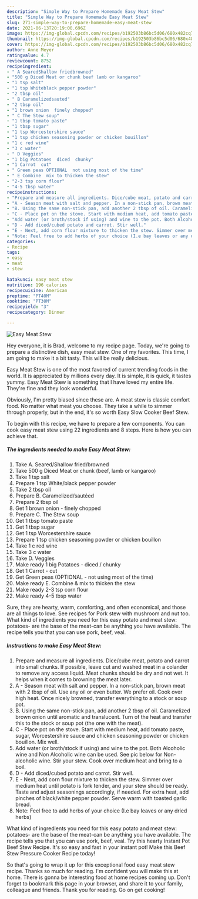```yaml
---
description: "Simple Way to Prepare Homemade Easy Meat Stew"
title: "Simple Way to Prepare Homemade Easy Meat Stew"
slug: 271-simple-way-to-prepare-homemade-easy-meat-stew
date: 2021-06-13T20:19:00.696Z
image: https://img-global.cpcdn.com/recipes/b192503b86bc5d06/680x482cq70/easy-meat-stew-recipe-main-photo.jpg
thumbnail: https://img-global.cpcdn.com/recipes/b192503b86bc5d06/680x482cq70/easy-meat-stew-recipe-main-photo.jpg
cover: https://img-global.cpcdn.com/recipes/b192503b86bc5d06/680x482cq70/easy-meat-stew-recipe-main-photo.jpg
author: Anne Meyer
ratingvalue: 4.7
reviewcount: 8752
recipeingredient:
- " A SearedShallow friedbrowned"
- "500 g Diced Meat or chunk beef lamb or kangaroo"
- "1 tsp salt"
- "1 tsp Whiteblack pepper powder"
- "2 tbsp oil"
- " B Caramelizedsauted"
- "2 tbsp oil"
- "1 brown onion  finely chopped"
- " C The Stew soup"
- "1 tbsp tomato paste"
- "1 tbsp sugar"
- "1 tsp Worcestershire sauce"
- "1 tsp chicken seasoning powder or chicken bouillon"
- "1 c red wine"
- "3 c water"
- " D Veggies"
- "1 big Potatoes  diced  chunky"
- "1 Carrot  cut"
- " Green peas OPTIONAL  not using most of the time"
- " E Combine  mix to thicken the stew"
- "2-3 tsp corn flour"
- "4-5 tbsp water"
recipeinstructions:
- "Prepare and measure all ingredients. Dice/cube meat, potato and carrot into small chunks. If possible, leave cut and washed meat in a colander to remove any access liquid. Meat chunks should be dry and not wet. It helps when it comes to browning the meat later."
- "A - Season meat with salt and pepper. In a non-stick pan, brown meat with 2 tbsp of oil. Use any oil or even butter. We prefer oil. Cook over high heat. Once nicely browned, transfer everything to a stock or soup pot."
- "B. Using the same non-stick pan, add another 2 tbsp of oil. Caramelized brown onion until aromatic and translucent. Turn of the heat and transfer this to the stock or soup pot (the one with the meat)."
- "C - Place pot on the stove. Start with medium heat, add tomato paste, sugar, Worcestershire sauce and chicken seasoning powder or chicken bouillon. Mix well."
- "Add water (or broth/stock if using) and wine to the pot. Both Alcoholic wine and Non Alcoholic wine can be used. See pic below for Non-alcoholic wine. Stir your stew. Cook over medium heat and bring to a boil."
- "D - Add diced/cubed potato and carrot. Stir well."
- "E - Next, add corn flour mixture to thicken the stew. Simmer over medium heat until potato is fork tender, and your stew should be ready. Taste and adjust seasonings accordingly, if needed. For extra heat, add pinches of black/white pepper powder. Serve warm with toasted garlic bread."
- "Note: Feel free to add herbs of your choice (I.e bay leaves or any dried herbs)"
categories:
- Recipe
tags:
- easy
- meat
- stew

katakunci: easy meat stew 
nutrition: 196 calories
recipecuisine: American
preptime: "PT40M"
cooktime: "PT30M"
recipeyield: "3"
recipecategory: Dinner

---
```



![Easy Meat Stew](https://img-global.cpcdn.com/recipes/b192503b86bc5d06/680x482cq70/easy-meat-stew-recipe-main-photo.jpg)

Hey everyone, it is Brad, welcome to my recipe page. Today, we're going to prepare a distinctive dish, easy meat stew. One of my favorites. This time, I am going to make it a bit tasty. This will be really delicious.

Easy Meat Stew is one of the most favored of current trending foods in the world. It is appreciated by millions every day. It is simple, it is quick, it tastes yummy. Easy Meat Stew is something that I have loved my entire life. They're fine and they look wonderful.

Obviously, I&#39;m pretty biased since these are. A meat stew is classic comfort food. No matter what meat you choose. They take a while to simmer through properly, but in the end, it&#39;s so worth Easy Slow Cooker Beef Stew.


To begin with this recipe, we have to prepare a few components. You can cook easy meat stew using 22 ingredients and 8 steps. Here is how you can achieve that.

<!--inarticleads1-->

##### The ingredients needed to make Easy Meat Stew:

1. Take  A. Seared/Shallow fried/browned
1. Take 500 g Diced Meat or chunk (beef, lamb or kangaroo)
1. Take 1 tsp salt
1. Prepare 1 tsp White/black pepper powder
1. Take 2 tbsp oil
1. Prepare  B. Caramelized/sautéed
1. Prepare 2 tbsp oil
1. Get 1 brown onion - finely chopped
1. Prepare  C. The Stew soup
1. Get 1 tbsp tomato paste
1. Get 1 tbsp sugar
1. Get 1 tsp Worcestershire sauce
1. Prepare 1 tsp chicken seasoning powder or chicken bouillon
1. Take 1 c red wine
1. Take 3 c water
1. Take  D. Veggies
1. Make ready 1 big Potatoes - diced / chunky
1. Get 1 Carrot - cut
1. Get  Green peas (OPTIONAL - not using most of the time)
1. Make ready  E. Combine &amp; mix to thicken the stew
1. Make ready 2-3 tsp corn flour
1. Make ready 4-5 tbsp water


Sure, they are hearty, warm, comforting, and often economical, and those are all things to love. See recipes for Pork stew with mushroom and nut too. What kind of ingredients you need for this easy potato and meat stew: potatoes- are the base of the meat-can be anything you have available. The recipe tells you that you can use pork, beef, veal. 

<!--inarticleads2-->

##### Instructions to make Easy Meat Stew:

1. Prepare and measure all ingredients. Dice/cube meat, potato and carrot into small chunks. If possible, leave cut and washed meat in a colander to remove any access liquid. Meat chunks should be dry and not wet. It helps when it comes to browning the meat later.
1. A - Season meat with salt and pepper. In a non-stick pan, brown meat with 2 tbsp of oil. Use any oil or even butter. We prefer oil. Cook over high heat. Once nicely browned, transfer everything to a stock or soup pot.
1. B. Using the same non-stick pan, add another 2 tbsp of oil. Caramelized brown onion until aromatic and translucent. Turn of the heat and transfer this to the stock or soup pot (the one with the meat).
1. C - Place pot on the stove. Start with medium heat, add tomato paste, sugar, Worcestershire sauce and chicken seasoning powder or chicken bouillon. Mix well.
1. Add water (or broth/stock if using) and wine to the pot. Both Alcoholic wine and Non Alcoholic wine can be used. See pic below for Non-alcoholic wine. Stir your stew. Cook over medium heat and bring to a boil.
1. D - Add diced/cubed potato and carrot. Stir well.
1. E - Next, add corn flour mixture to thicken the stew. Simmer over medium heat until potato is fork tender, and your stew should be ready. Taste and adjust seasonings accordingly, if needed. For extra heat, add pinches of black/white pepper powder. Serve warm with toasted garlic bread.
1. Note: Feel free to add herbs of your choice (I.e bay leaves or any dried herbs)


What kind of ingredients you need for this easy potato and meat stew: potatoes- are the base of the meat-can be anything you have available. The recipe tells you that you can use pork, beef, veal. Try this hearty Instant Pot Beef Stew Recipe. It&#39;s so easy and fast in your instant pot! Make this Beef Stew Pressure Cooker Recipe today! 

So that's going to wrap it up for this exceptional food easy meat stew recipe. Thanks so much for reading. I'm confident you will make this at home. There is gonna be interesting food at home recipes coming up. Don't forget to bookmark this page in your browser, and share it to your family, colleague and friends. Thank you for reading. Go on get cooking!

